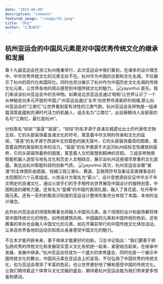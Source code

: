 ```yaml
---
date: "2023-04-09"
description: "comment"
featured_image: "/image/26.jpeg"
title: "评论"
author: "仁青卓玛"
---
```

## 杭州亚运会的中国风元素是对中国优秀传统文化的继承和发展
第十九届亚运会在浙江杭州隆重举行，此次亚运会中我们看到，在诸多的设计理念中，中华优秀传统文化的元素无处不在。杭州作为中国的古都和文化名城，不仅展示了杭州的现代化和国际化。同时也充分展示了杭州作为中国历史文化名城的传统文化元素，让世界各地的观众感受到中国传统文化的魅力。
![yayunhui](https://dingyue.ws.126.net/2022/0808/acc12bc0j00rgam6l00mnd200u000irg00hv00b5.jpg)
首先，我们来谈谈杭州亚运会中的吉祥物。如果说北京亚运会通过‘盼盼’让世界认识了一个从神秘走向多元开放的中国;广州亚运会通过‘五羊’向世界传递美好的祝福;那么杭州亚运会的“江南忆”让世界看到富有诗性的江南气韵，杭州亚运会吉祥物是一组承载深厚底蕴和充满时代活力的机器人，组合名为“江南忆”，出自唐朝诗人自居易的名句“江南忆，最忆是杭州”。

分别取名“琮琮”“莲莲”“宸宸”。“琮琮”的名字源于良渚古城遗址出土的代表性文物玉琮，它的头部装饰着良渚文化的符号，寓意着中华文明的传承和文化的延续。“莲莲”的名字源于西湖中无穷碧色的接天莲叶，它的头部装饰着荷的图案，寓意着自然的美丽和生命的活力。“宸宸”的名字便源于大运河杭州段标志性建筑拱宸桥，它的头部装饰着桥的图案，寓意着人文的智慧和精神的坚韧。 三组吉祥物用智能机器人造型与地名文化和历史人文相结合，展示出杭州这座城市厚重的文化底蕴，表达出杭州智能科技的创新气质。
![yayunhui](https://www.gongshu.gov.cn/picture/-1/210430172613814045.jpg)
其次，杭州亚运会会徽”潮涌”的主体图形由扇面、钱塘江钱江潮头、赛道、互联网符号及象征亚奥理事会的太阳图形六个元素组成。火炬设计方案名为“薪火”，设计息想源自实证中华五千年文明史的良诸文化，通过火炬手们的手手相传向世界展现中国设计的独特创意，中国制造的硬核力量。还有名为“星耀”的中国代表团礼服，融入了青花瓷、牡丹等中国元素。还有一系列的极具识别度的亚运设计整体形象充分体现了本国，本地的设计理念。

此外杭州亚运会的场馆和赛事也将融入中国风元素。各个场馆的设计和装饰都将体现中国传统文化的特色，如传统建筑风格、中国画的元素和中国传统的色彩。还有赛事的举办也会融入中国文化的元素，如在开幕前举行的中国传统文化体验活动，让来自世界各地的运动员和观众亲身感受中国文化的魅力。

不忘本才能开辟未来，善于继承才能更好的创新。习总书记指出：“我们要善于把弘扬优秀的传统文化和发展现实意义文化有机统一起来，紧密结合起来，在继承中发展，发展中继承。”杭州亚运会将成为一个盛大的体育盛会，同时也是一个展示中国传统文化的舞台。中国风元素在亚运会上的呈现，不仅弘扬了中国优秀的传统文化，也为亚运会增添了丰富的色彩。也让世界更好地了解和感受中国的传统文化。让我们期待着这个体育与文化交融的盛会，期待着杭州亚运会能为我们带来更多惊喜和感动。